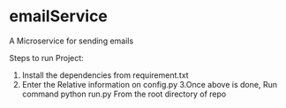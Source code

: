 # emailService
A Microservice for sending emails

Steps to run Project:
1. Install the dependencies from requirement.txt
2. Enter the Relative information on config.py
3.Once above is done, Run command python run.py From the root directory of repo
